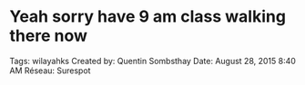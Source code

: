# Yeah sorry have 9 am class walking there now

Tags: wilayahks
Created by: Quentin Sombsthay
Date: August 28, 2015 8:40 AM
Réseau: Surespot